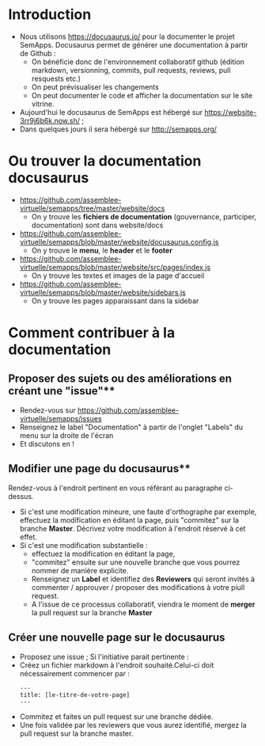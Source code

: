 # Introduction 
- Nous utilisons https://docusaurus.io/ pour la documenter le projet SemApps. Docusaurus permet de générer une documentation à partir de Github : 
    - On bénéficie donc de l'environnement collaboratif github (édition markdown, versionning, commits, pull requests, reviews, pull resquests etc.)
    - On peut prévisualiser les changements
    - On peut documenter le code et afficher la documentation sur le site vitrine.
- Aujourd'hui le docusaurus de SemApps est hébergé sur https://website-3rr9j6b6k.now.sh/ ; 
- Dans quelques jours il sera hébergé sur http://semapps.org/

# Ou trouver la documentation docusaurus
- https://github.com/assemblee-virtuelle/semapps/tree/master/website/docs
  - On y trouve les **fichiers de documentation** (gouvernance, participer, documentation) sont dans website/docs 
- https://github.com/assemblee-virtuelle/semapps/blob/master/website/docusaurus.config.js
  - On y trouve le **menu**, le **header** et le **footer**
- https://github.com/assemblee-virtuelle/semapps/blob/master/website/src/pages/index.js
  - On y trouve les textes et images de la page d'accueil
- https://github.com/assemblee-virtuelle/semapps/blob/master/website/sidebars.js
  - On y trouve les pages apparaissant dans la sidebar
  
# Comment contribuer à la documentation

## Proposer des sujets ou des améliorations en créant une "issue"**
- Rendez-vous sur https://github.com/assemblee-virtuelle/semapps/issues
- Renseignez le label "Documentation" à partir de l'onglet "Labels" du menu sur la droite de l'écran
- Et discutons en !

## Modifier une page du docusaurus**
Rendez-vous à l'endroit pertinent en vous référant au paragraphe ci-dessus. 
- Si c'est une modification mineure, une faute d'orthographe par exemple, effectuez la modification en éditant la page, puis "commitez" sur la branche __Master__. Décrivez votre modification à l'endroit réservé à cet effet. 
- Si c'est une modification substantielle : 
  - effectuez la modification en éditant la page, 
  - "commitez" ensuite sur une nouvelle branche que vous pourrez nommer de manière explicite.
  - Renseignez un __Label__ et identifiez des __Reviewers__ qui seront invités à commenter / approuver / proposer des modifications à votre piull request. 
  - A l'issue de ce processus collaboratif, viendra le moment de __merger__ la pull request sur la branche __Master__

## Créer une nouvelle page sur le docusaurus
- Proposez une issue ; Si l'initiative parait pertinente : 
- Créez un fichier markdown à l'endroit souhaité.Celui-ci doit nécessairement commencer par :
  ```
  ---
  title: [le-titre-de-votre-page]
  ---
  ```
- Commitez et faites un pull request sur une branche dédiée. 
- Une fois validée par les reviewers que vous aurez identifié, mergez la pull request sur la branche master. 
